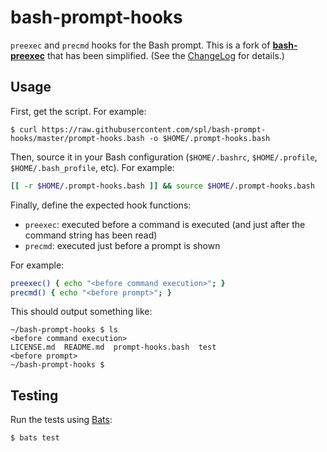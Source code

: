 bash-prompt-hooks
=================

`preexec` and `precmd` hooks for the Bash prompt. This is a fork of
[**bash-preexec**] that has been simplified. (See the [ChangeLog] for details.)

[**bash-preexec**]: https://github.com/rcaloras/bash-preexec
[ChangeLog]: ./ChangeLog.md

## Usage

First, get the script. For example:

```
$ curl https://raw.githubusercontent.com/spl/bash-prompt-hooks/master/prompt-hooks.bash -o $HOME/.prompt-hooks.bash
```

Then, source it in your Bash configuration (`$HOME/.bashrc`, `$HOME/.profile`,
`$HOME/.bash_profile`, etc). For example:

```bash
[[ -r $HOME/.prompt-hooks.bash ]] && source $HOME/.prompt-hooks.bash
```

Finally, define the expected hook functions:

* `preexec`: executed before a command is executed (and just after the command
  string has been read)
* `precmd`: executed just before a prompt is shown

For example:

```bash
preexec() { echo "<before command execution>"; }
precmd() { echo "<before prompt>"; }
```

This should output something like:

```
~/bash-prompt-hooks $ ls
<before command execution>
LICENSE.md  README.md  prompt-hooks.bash  test
<before prompt>
~/bash-prompt-hooks $
```

## Testing

Run the tests using [Bats](https://github.com/bats-core/bats-core):

```
$ bats test
```
